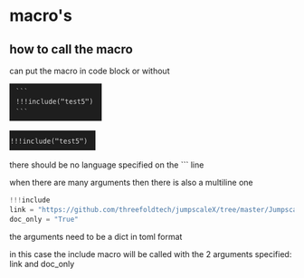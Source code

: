 # macro's

## how to call the macro

can put the macro in code block or without

![](images/include_example.png)

![](images/include_example_2.png)

there should be no language specified on the ``` line

when there are many arguments then there is also a multiline one

```python
!!!include
link = "https://github.com/threefoldtech/jumpscaleX/tree/master/Jumpscale/tools/fixer/Fixer.py"
doc_only = "True"
```

the arguments need to be a dict in toml format

in this case the include macro will be called with the 2 arguments specified: link and doc_only



